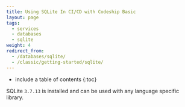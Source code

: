 ```yaml
---
title: Using SQLite In CI/CD with Codeship Basic
layout: page
tags:
  - services
  - databases
  - sqlite
weight: 4
redirect_from:
  - /databases/sqlite/
  - /classic/getting-started/sqlite/
---
```


* include a table of contents
{:toc}

SQLite `3.7.13` is installed and can be used with any language specific library.
